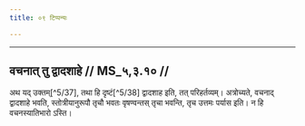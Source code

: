 ```yaml
---
title: ०९ टिप्पन्यः

---
```


[^5/36]: Vgl. MS 5.2.19

____________________________________________


## वचनात् तु द्वादशाहे // MS_५,३.१० //

अथ यद् उक्तम्[^5/37], तथा हि दृष्टं[^5/38] द्वादशाह इति, तत् परिहर्तव्यम्। अत्रोच्यते, वचनाद् द्वादशाहे भवति, स्तोत्रीयानुरूपौ तृचौ भवतः वृषण्वन्तस् तृचा भवन्ति, तृच उत्तमः पर्यास इति। न हि वचनस्यातिभारो ऽस्ति।
